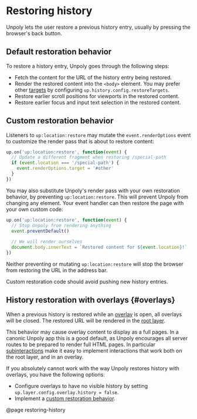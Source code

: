 Restoring history
=================

Unpoly lets the user restore a previous history entry, usually by pressing the browser's back button.

## Default restoration behavior

To restore a history entry, Unpoly goes through the following steps:

- Fetch the content for the URL of the history entry being restored.
- Render the restored content into the `<body>` element. You may prefer other [targets](/targeting-fragments)
  by configuring `up.history.config.restoreTargets`.
- Restore earlier scroll positions for viewports in the restored content.
- Restore earlier focus and input text selection in the restored content.


## Custom restoration behavior

Listeners to `up:location:restore` may mutate the `event.renderOptions`
event to customize the render pass that is about to restore content:

```js
up.on('up:location:restore', function(event) {
  // Update a different fragment when restoring /special-path  
  if (event.location === '/special-path') {
    event.renderOptions.target = '#other'
  }
})
```

You may also substitute Unpoly's render pass with your own restoration behavior,
by preventing `up:location:restore`. This will prevent Unpoly from changing any element.
Your event handler can then restore the page with your own custom code:

```js
up.on('up:location:restore', function(event) {
  // Stop Unpoly from rendering anything
  event.preventDefault()
  
  // We will render ourselves
  document.body.innerText = `Restored content for ${event.location}!`
})
```

Neither preventing or mutating `up:location:restore` will stop the
browser from restoring the URL in the address bar.

Custom restoration code should avoid pushing new history entries.


## History restoration with overlays {#overlays}

When a previous history is restored while an [overlay](/up.layer) is open, all overlays
will be closed. The restored URL will be rendered in the [root layer](/up.layer.root).

This behavior may cause overlay content to display as a full pages. In a canonic Unpoly app this
is a good default, as Unpoly encourages all server routes to be prepared to render full HTML pages.
In particular [subinteractions](/subinteractions) make it easy to implement interactions
that work both on the root layer, and in an overlay.

If you absolutely cannot work with the way Unpoly restores history with overlays, you have the following options:

- Configure overlays to have no visible history by setting `up.layer.config.overlay.history = false`.
- Implement a [custom restoration behavior](#custom-restoration-behavior).


@page restoring-history
